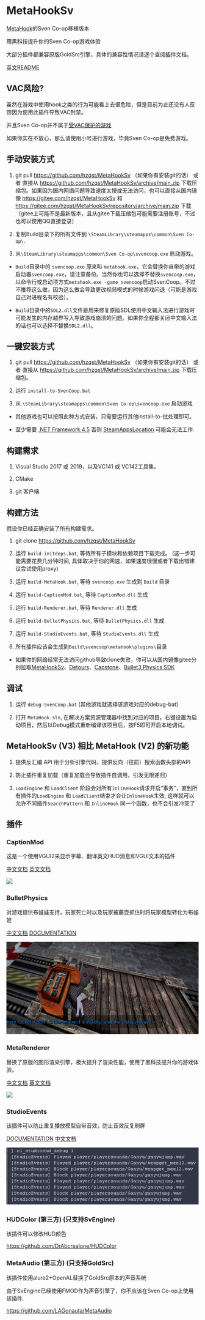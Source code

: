 # MetaHookSv

[MetaHook](https://github.com/nagist/metahook)的Sven Co-op移植版本

用黑科技提升你的Sven Co-op游戏体验

大部分插件都兼容原版GoldSrc引擎，具体的兼容性情况请逐个查阅插件文档。

[英文README](README.md)

## VAC风险?

虽然在游戏中使用hook之类的行为可能看上去很危险，但是目前为止还没有人反馈因为使用此插件导致VAC封禁。

并且Sven Co-op并不属于[受VAC保护的游戏](https://store.steampowered.com/search/?term=Sven&category2=8)

如果你实在不放心，那么请使用小号进行游戏，毕竟Sven Co-op是免费游戏。

## 手动安装方式

1. git pull https://github.com/hzqst/MetaHookSv （如果你有安装git的话） 或者 直接从 https://github.com/hzqst/MetaHookSv/archive/main.zip 下载压缩包。如果因为国内网络问题导致速度太慢或无法访问，也可以直接从国内镜像 https://gitee.com/hzqst/MetaHookSv 和 https://gitee.com/hzqst/MetaHookSv/repository/archive/main.zip 下载（gitee上可能不是最新版本，且从gitee下载压缩包可能需要注册账号，不过也可以使用QQ直接登录）

2. 复制Build目录下的所有文件到 `\SteamLibrary\steamapps\common\Sven Co-op\`.

3. 从`\SteamLibrary\steamapps\common\Sven Co-op\svencoop.exe` 启动游戏。

* `Build`目录中的 `svencoop.exe` 原来叫 `metahook.exe`，它会替换你自带的游戏启动器`svencoop.exe`，请注意备份。当然你也可以选择不替换`svencoop.exe`，以命令行或启动项方式`metahook.exe -game svencoop`启动SvenCoop。不过不推荐这么做，因为这么做会导致更改视频模式的时候游戏闪退（可能是游戏自己对进程名有校验）。

* `Build`目录中的`SDL2.dll`文件是用来修复原版SDL使用中文输入法进行游戏时可能发生的内存越界写入导致游戏崩溃的问题。如果你全程都关闭中文输入法的话也可以选择不替换`SDL2.dll`。

## 一键安装方式

1. git pull https://github.com/hzqst/MetaHookSv （如果你有安装git的话） 或者 直接从 https://github.com/hzqst/MetaHookSv/archive/main.zip 下载压缩包。

2. 运行 `install-to-SvenCoop.bat`

3. 从 `\SteamLibrary\steamapps\common\Sven Co-op\svencoop.exe` 启动游戏

* 其他游戏也可以按照此种方式安装，只需要运行其他install-to-批处理即可。

* 至少需要 [.NET Framework 4.5](https://www.microsoft.com/en-us/download/details.aspx?id=30653) 否则 [SteamAppsLocation](SteamAppsLocation/README.md) 可能会无法工作.

## 构建需求

1. Visual Studio 2017 或 2019，以及VC141 或 VC142工具集。

2. CMake

3. git 客户端

## 构建方法

假设你已经正确安装了所有构建需求。

1. git clone https://github.com/hzqst/MetaHookSv

2. 运行 `build-initdeps.bat`, 等待所有子模块和依赖项目下载完成。 (这一步可能需要花费几分钟时间, 具体取决于你的网速，如果速度很慢或者下载出错建议尝试使用proxy)

3. 运行 `build-MetaHook.bat`, 等待 `svencoop.exe` 生成到 `Build` 目录

4. 运行 `build-CaptionMod.bat`, 等待 `CaptionMod.dll` 生成

5. 运行 `build-Renderer.bat`, 等待 `Renderer.dll` 生成

6. 运行 `build-BulletPhysics.bat`, 等待 `BulletPhysics.dll` 生成

7. 运行 `build-StudioEvents.bat`, 等待 `StudioEvents.dll` 生成

8. 所有插件应该会生成到`Build\svencoop\metahook\plugins\`目录

* 如果你的网络经常无法访问github导致clone失败，你可以从国内镜像gitee分别拉取[MetaHookSv](https://gitee.com/hzqst/MetaHookSv)、[Detours](https://gitee.com/mirrors/detours)、[Capstone](https://gitee.com/mirrors/capstone)、[Bullet3 Physics SDK](https://gitee.com/mirrors/bullet3)

## 调试

1. 运行 `debug-SvenCoop.bat`  (其他游戏就选择该游戏对应的debug-bat)

2. 打开 `MetaHook.sln`, 在解决方案资源管理器中找到对应的项目，右键设置为启动项目，然后以Debug模式重新编译该项目后，按F5即可开启本地调试。

## MetaHookSv (V3) 相比 MetaHook (V2) 的新功能

1. 提供反汇编 API 用于分析引擎代码，提供反向（往前）搜索函数头部的API

2. 防止插件重复加载（重复加载会导致插件自调用，引发无限递归）

3. `LoadEngine` 和 `LoadClient` 阶段会对所有`InlineHook`请求开启“事务”，直到所有插件的`LoadEngine` 和 `LoadClient`结束才会让`InlineHook`生效, 这样就可以允许不同插件`SearchPattern` 和 `InlineHook` 同一个函数，也不会引发冲突了

## 插件

### CaptionMod

这是一个使用VGUI2来显示字幕、翻译英文HUD消息和VGUI文本的插件

[中文文档](CaptionModCN.md) [英文文档](CaptionMod.md)

![](/img/1.png)

### BulletPhysics

对游戏提供布娃娃支持，玩家死亡时以及玩家被藤壶抓住时将玩家模型转化为布娃娃

[中文文档](BulletPhysicsCN.md) [DOCUMENTATION](BulletPhysics.md)

![](/img/6.png)

### MetaRenderer

替换了原版的图形渲染引擎，极大提升了渲染性能，使用了黑科技提升你的游戏体验。

[中文文档](RendererCN.md) [英文文档](Renderer.md)

![](/img/3.png)

### StudioEvents

该插件可以防止重复播放模型自带音效，防止音效反复刷屏

[DOCUMENTATION](StudioEvents.md) [中文文档](StudioEventsCN.md)

![](/img/8.png)

### HUDColor (第三方) (只支持SvEngine)

该插件可以修改HUD颜色

https://github.com/DrAbcrealone/HUDColor

### MetaAudio (第三方) (只支持GoldSrc)

该插件使用alure2+OpenAL替换了GoldSrc原本的声音系统

由于SvEngine已经使用FMOD作为声音引擎了，你不应该在Sven Co-op上使用该插件.

https://github.com/LAGonauta/MetaAudio
